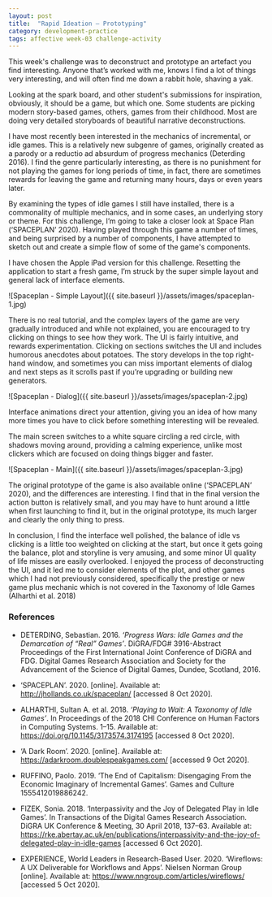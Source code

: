 ```yaml
---
layout: post
title:  "Rapid Ideation — Prototyping"
category: development-practice
tags: affective week-03 challenge-activity
---
```


This week's challenge was to deconstruct and prototype an artefact you find interesting. Anyone that’s worked with me, knows I find a lot of things very interesting, and will often find me down a rabbit hole, shaving a yak.

Looking at the spark board, and other student's submissions for inspiration, obviously, it should be a game, but which one. Some students are picking modern story-based games, others, games from their childhood. Most are doing very detailed storyboards of beautiful narrative deconstructions.

I have most recently been interested in the mechanics of incremental, or idle games. This is a relatively new subgenre of games, originally created as a parody or a reductio ad absurdum of progress mechanics (Deterding 2016). I find the genre particularly interesting, as there is no punishment for not playing the games for long periods of time, in fact, there are sometimes rewards for leaving the game and returning many hours, days or even years later.

By examining the types of idle games I still have installed, there is a commonality of multiple mechanics, and in some cases, an underlying story or theme. For this challenge, I’m going to take a closer look at Space Plan (‘SPACEPLAN’ 2020). Having played through this game a number of times, and being surprised by a number of components, I have attempted to sketch out and create a simple flow of some of the game's components.

I have chosen the Apple iPad version for this challenge. Resetting the application to start a fresh game, I’m struck by the super simple layout and general lack of interface elements.

![Spaceplan - Simple Layout]({{ site.baseurl }}/assets/images/spaceplan-1.jpg)

There is no real tutorial, and the complex layers of the game are very gradually introduced and while not explained, you are encouraged to try clicking on things to see how they work. The UI is fairly intuitive, and rewards experimentation. Clicking on sections switches the UI and includes humorous anecdotes about potatoes. The story develops in the top right-hand window, and sometimes you can miss important elements of dialog and next steps as it scrolls past if you’re upgrading or building new generators.

![Spaceplan - Dialog]({{ site.baseurl }}/assets/images/spaceplan-2.jpg)

Interface animations direct your attention, giving you an idea of how many more times you have to click before something interesting will be revealed.

The main screen switches to a white square circling a red circle, with shadows moving around, providing a calming experience, unlike most clickers which are focused on doing things bigger and faster.

![Spaceplan - Main]({{ site.baseurl }}/assets/images/spaceplan-3.jpg)

The original prototype of the game is also available online (‘SPACEPLAN’ 2020), and the differences are interesting. I find that in the final version the action button is relatively small, and you may have to hunt around a little when first launching to find it, but in the original prototype, its much larger and clearly the only thing to press.

In conclusion, I find the interface well polished, the balance of idle vs clicking is a little too weighted on clicking at the start, but once it gets going the balance, plot and storyline is very amusing, and some minor UI quality of life misses are easily overlooked. I enjoyed the process of deconstructing the UI, and it led me to consider elements of the plot, and other games which I had not previously considered, specifically the prestige or new game plus mechanic which is not covered in the Taxonomy of Idle Games (Alharthi et al. 2018)

### References

- DETERDING, Sebastian. 2016. _‘Progress Wars: Idle Games and the Demarcation of “Real” Games’_. DiGRA/FDG# 3916-Abstract Proceedings of the First International Joint Conference of DiGRA and FDG. Digital Games Research Association and Society for the Advancement of the Science of Digital Games, Dundee, Scotland, 2016.

- ‘SPACEPLAN’. 2020. [online]. Available at: http://jhollands.co.uk/spaceplan/ [accessed 8 Oct 2020].

- ALHARTHI, Sultan A. et al. 2018. _‘Playing to Wait: A Taxonomy of Idle Games’_. In Proceedings of the 2018 CHI Conference on Human Factors in Computing Systems. 1–15. Available at: https://doi.org/10.1145/3173574.3174195 [accessed 8 Oct 2020].

- ‘A Dark Room’. 2020. [online]. Available at: https://adarkroom.doublespeakgames.com/ [accessed 9 Oct 2020].

- RUFFINO, Paolo. 2019. ‘The End of Capitalism: Disengaging From the Economic Imaginary of Incremental Games’. Games and Culture 1555412019886242.

- FIZEK, Sonia. 2018. ‘Interpassivity and the Joy of Delegated Play in Idle Games’. In Transactions of the Digital Games Research Association. DiGRA UK Conference & Meeting, 30 April 2018, 137–63. Available at: https://rke.abertay.ac.uk/en/publications/interpassivity-and-the-joy-of-delegated-play-in-idle-games [accessed 6 Oct 2020].

- EXPERIENCE, World Leaders in Research-Based User. 2020. ‘Wireflows: A UX Deliverable for Workflows and Apps’. Nielsen Norman Group [online]. Available at: https://www.nngroup.com/articles/wireflows/ [accessed 5 Oct 2020].

